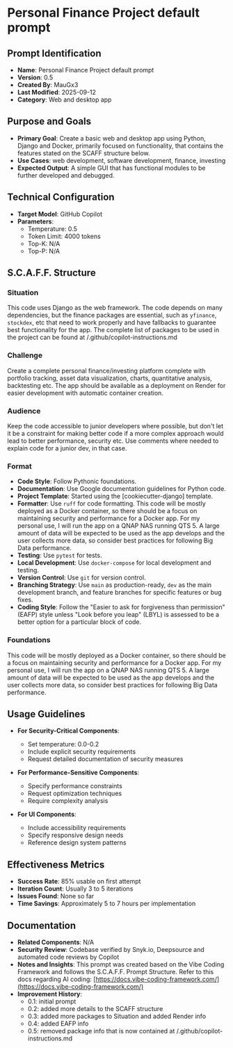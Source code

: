 # Personal Finance Project default prompt

## Prompt Identification

- **Name**: Personal Finance Project default prompt
- **Version**: 0.5
- **Created By**: MauGx3
- **Last Modified**: 2025-09-12
- **Category**: Web and desktop app

## Purpose and Goals

- **Primary Goal**: Create a basic web and desktop app using Python, Django and Docker, primarily focused on functionality, that contains the features stated on the SCAFF structure below.
- **Use Cases**: web development, software development, finance, investing
- **Expected Output**: A simple GUI that has functional modules to be further developed and debugged.

## Technical Configuration

- **Target Model**: GitHub Copilot
- **Parameters**:
  - Temperature: 0.5
  - Token Limit: 4000 tokens
  - Top-K: N/A
  - Top-P: N/A

## S.C.A.F.F. Structure

### Situation

This code uses Django as the web framework. The code depends on many dependencies, but the finance packages are essential, such as `yfinance`, `stockdex`, etc that need to work properly and have fallbacks to guarantee best functionality for the app. The complete list of packages to be used in the project can be found at /.github/copilot-instructions.md

### Challenge

Create a complete personal finance/investing platform complete with portfolio tracking, asset data visualization, charts, quantitative analysis, backtesting etc. The app should be available as a deployment on Render for easier development with automatic container creation.

### Audience

Keep the code accessible to junior developers where possible, but don't let it be a constraint for making better code if a more complex approach would lead to better performance, security etc. Use comments where needed to explain code for a junior dev, in that case.

### Format

- **Code Style**: Follow Pythonic foundations.
- **Documentation**: Use Google documentation guidelines for Python code.
- **Project Template**: Started using the [cookiecutter-django] template.
- **Formatter**: Use `ruff` for code formatting.
This code will be mostly deployed as a Docker container, so there should be a focus on maintaining security and performance for a Docker app. For my personal use, I will run the app on a QNAP NAS running QTS 5. A large amount of data will be expected to be used as the app develops and the user collects more data, so consider best practices for following Big Data performance.
- **Testing**: Use `pytest` for tests.
- **Local Development**: Use `docker-compose` for local development and testing.
- **Version Control**: Use `git` for version control.
- **Branching Strategy**: Use `main` as production-ready, `dev` as the main development branch, and feature branches for specific features or bug fixes.
- **Coding Style**: Follow the "Easier to ask for forgiveness than permission" (EAFP) style unless "Look before you leap" (LBYL) is assessed to be a better option for a particular block of code.

### Foundations

This code will be mostly deployed as a Docker container, so there should be a focus on maintaining security and performance for a Docker app. For my personal use, I will run the app on a QNAP NAS running QTS 5. A large amount of data will be expected to be used as the app develops and the user collects more data, so consider best practices for following Big Data performance.

## Usage Guidelines

- **For Security-Critical Components**:

  - Set temperature: 0.0-0.2
  - Include explicit security requirements
  - Request detailed documentation of security measures
- **For Performance-Sensitive Components**:

  - Specify performance constraints
  - Request optimization techniques
  - Require complexity analysis
- **For UI Components**:

  - Include accessibility requirements
  - Specify responsive design needs
  - Reference design system patterns

## Effectiveness Metrics

- **Success Rate**: 85% usable on first attempt
- **Iteration Count**: Usually 3 to 5 iterations
- **Issues Found**: None so far
- **Time Savings**: Approximately 5 to 7 hours per implementation

## Documentation

- **Related Components**: N/A
- **Security Review**: Codebase verified by Snyk.io, Deepsource and automated code reviews by Copilot
- **Notes and Insights**: This prompt was created based on the Vibe Coding Framework and follows the S.C.A.F.F. Prompt Structure. Refer to this docs regarding AI coding: [https://docs.vibe-coding-framework.com/](https://docs.vibe-coding-framework.com/)
- **Improvement History**:
  - 0.1: initial prompt
  - 0.2: added more details to the SCAFF structure
  - 0.3: added more packages to Situation and added Render info
  - 0.4: added EAFP info
  - 0.5: removed package info that is now contained at /.github/copilot-instructions.md
